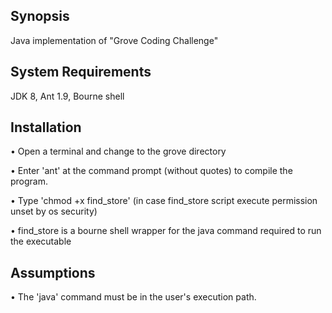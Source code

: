 ## Synopsis

Java implementation of "Grove Coding Challenge"

## System Requirements 

JDK 8, Ant 1.9, Bourne shell 

## Installation

• Open a terminal and change to the grove directory 

• Enter 'ant' at the command prompt (without quotes) to compile the program. 

• Type 'chmod +x find_store' (in case find_store script execute permission unset by os security)

• find_store is a bourne shell wrapper for the java command required to run the executable

## Assumptions

• The 'java' command must be in the user's execution path.

